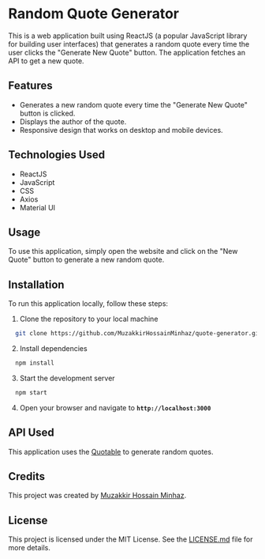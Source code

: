 # Random Quote Generator

This is a web application built using ReactJS (a popular JavaScript library for building user interfaces) that generates a random quote every time the user clicks the "Generate New Quote" button. The application fetches an API to get a new quote.

## Features
- Generates a new random quote every time the "Generate New Quote" button is clicked.
- Displays the author of the quote.
- Responsive design that works on desktop and mobile devices.

## Technologies Used
- ReactJS
- JavaScript
- CSS
- Axios
- Material UI

## Usage
To use this application, simply open the website and click on the "New Quote" button to generate a new random quote.

## Installation
To run this application locally, follow these steps:

1. Clone the repository to your local machine
``` bash
  git clone https://github.com/MuzakkirHossainMinhaz/quote-generator.git
```

2. Install dependencies
``` bash
  npm install
```

3. Start the development server
``` bash
  npm start
```

4. Open your browser and navigate to <b>`http://localhost:3000`</b>


## API Used
This application uses the [Quotable](https://github.com/lukePeavey/quotable) to generate random quotes.

## Credits
This project was created by [Muzakkir Hossain Minhaz]().

## License
This project is licensed under the MIT License. See the [LICENSE.md](/LICENSE.md) file for more details.

